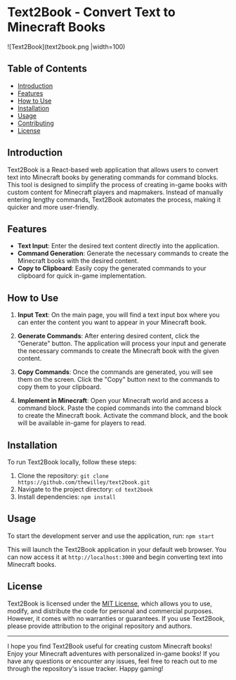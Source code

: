 # Text2Book - Convert Text to Minecraft Books

![Text2Book](text2book.png |width=100)

## Table of Contents

- [Introduction](#introduction)
- [Features](#features)
- [How to Use](#how-to-use)
- [Installation](#installation)
- [Usage](#usage)
- [Contributing](#contributing)
- [License](#license)

## Introduction

Text2Book is a React-based web application that allows users to convert text into Minecraft books by generating commands for command blocks. This tool is designed to simplify the process of creating in-game books with custom content for Minecraft players and mapmakers. Instead of manually entering lengthy commands, Text2Book automates the process, making it quicker and more user-friendly.

## Features
- **Text Input**: Enter the desired text content directly into the application.
- **Command Generation**: Generate the necessary commands to create the Minecraft books with the desired content.
- **Copy to Clipboard**: Easily copy the generated commands to your clipboard for quick in-game implementation.

## How to Use

1. **Input Text**: On the main page, you will find a text input box where you can enter the content you want to appear in your Minecraft book.

2. **Generate Commands**: After entering desired content, click the "Generate" button. The application will process your input and generate the necessary commands to create the Minecraft book with the given content.

4. **Copy Commands**: Once the commands are generated, you will see them on the screen. Click the "Copy" button next to the commands to copy them to your clipboard.

5. **Implement in Minecraft**: Open your Minecraft world and access a command block. Paste the copied commands into the command block to create the Minecraft book. Activate the command block, and the book will be available in-game for players to read.

## Installation

To run Text2Book locally, follow these steps:

1. Clone the repository: `git clone https://github.com/thewilley/text2book.git`
2. Navigate to the project directory: `cd text2book`
3. Install dependencies: `npm install`

## Usage

To start the development server and use the application, run: `npm start`


This will launch the Text2Book application in your default web browser. You can now access it at `http://localhost:3000` and begin converting text into Minecraft books.

## License

Text2Book is licensed under the [MIT License](LICENSE), which allows you to use, modify, and distribute the code for personal and commercial purposes. However, it comes with no warranties or guarantees. If you use Text2Book, please provide attribution to the original repository and authors.

---

I hope you find Text2Book useful for creating custom Minecraft books! Enjoy your Minecraft adventures with personalized in-game books! If you have any questions or encounter any issues, feel free to reach out to me through the repository's issue tracker. Happy gaming!
